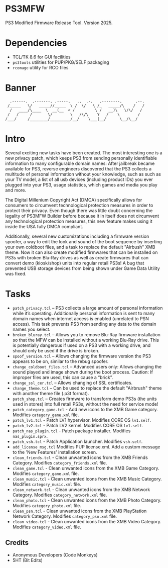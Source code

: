 PS3MFW
======

PS3 Modified Firmware Release Tool. Version 2025.

# Dependencies

* TCL/TK 8.6 for GUI facilities
* `ps3tools` utilities for PUP/PKG/SELF packaging
* `rcomage` utility for RCO files

# Banner

```
  .------.  .-------. .-----.   ..  .-.   .--------.      .--.
 /_____   \/   _____//_____  \ /  \/   \ /_   _____/\    /   /
  /   ____/\____  \  __(__  < /         \ /   __)\   \/\/   / 
 /   /     /       \/        \   /\/\    Y   /    \        /  
/___/     /________/_________/__/    \___|__/      \__/\__/   
```

# Intro

Several exciting new tasks have been created. The most interesting one is a new privacy patch,
which keeps PS3 from sending personally identifiable information to many configurable domain
names: After jailbreak became available for PS3, reverse engineers discovered that the PS3
collects a multitude of personal information without your knowledge, such as such as your
TV model, a list of all usb devices (including product IDs) you ever plugged into your PS3,
usage statistics, which games and media you play and more.

The Digital Millenium Copyright Act (DMCA) specifically allows for consumers to circumvent
technological protection measures in order to protect their privacy. Even though there was
little doubt concerning the legality of PS3MFW Builder before because it in itself does not
circumvent any technological protection measures, this new feature makes using it inside the
USA fully DMCA compliant.

Additionally, several new customizations including a firmware version spoofer, a way to
edit the look and sound of the boot sequence by inserting your own coldboot files, and a
task to replace the default "Airbush" XMB theme. Now it can also create modified firmwares
that can be installed on PS3s with broken Blu-Ray drives as well as create firmwares that
can convert demo (kiosk/shop) units into regular retail PS3s! A bug that prevented USB
storage devices from being shown under Game Data Utility was fixed.

# Tasks

* `patch_privacy.tcl` – PS3 collects a large amount of personal information while it’s operating. Additionally personal information is sent to many domain names when internet access is enabled (unrelated to PSN access). This task prevents PS3 from sending any data to the domain names you select.
* `broken_bluray.tcl` – Allows you to remove Blu-Ray firmware installation so that the MFW can be installed without a working Blu-Ray drive. This is potentially dangerous if used on a PS3 with a working drive, and should only be used if the drive is broken.
* `spoof_version.tcl` – Allows changing the firmware version the PS3 appears to be on, similar to the rebug spoofer.
* `change_coldboot_files.tcl` – Advanced users only: Allows changing the sound played and image shown during the boot process. Caution: If improper files are used, this can cause a “brick”.
* `change_ssl_cer.tcl` – Allows changing of SSL certificates.
* `change_theme.tcl` – Can be used to replace the default "Airbrush" theme with another theme file (.p3t format).
* `patch_shop.tcl` – Creates firmware to transform demo PS3s (the units used in stores) into full retail PS3s, without the need for service mode!
* `patch_category_game.tcl` - Add new icons to the XMB Game category. Modifies `category_game.xml` file.
* `patch_lv1.tcl` - Patch LV1 hypervisor. Modifies CORE OS `lv1.self`.
* `patch_lv2.tcl` - Patch LV2 kernel. Modifies CORE OS `lv1.self`.
* `patch_nas_plugin.tcl` - Patch package installer. Modifies `nas_plugin.sprx`.
* `patch_vsh.tcl` - Patch Application launcher. Modifies `vsh.self`.
* `add_license_msg.tcl` Modifies PUP license.xml. Add a custom message to the 'New Features' installation screen.
* `clean_friends.tcl` - Clean unwanted icons from the XMB Friends Category. Modifies `category_friends.xml` file.
* `clean_game.tcl` - Clean unwanted icons from the XMB Game Category. Modifies `category_game.xml` file.
* `clean_music.tcl` - Clean unwanted icons from the XMB Music Category. Modifies `category_music.xml` file.
* `clean_network.tcl` - Clean unwanted icons from the XMB Network Category. Modifies `category_network.xml` file.
* `clean_photo.tcl` - Clean unwanted icons from the XMB Photo Category. Modifies `category_photo.xml` file.
* `clean_psn.tcl` - Clean unwanted icons from the XMB PlayStation Network Category. Modifies `category_psn.xml` file.
* `clean_video.tcl` - Clean unwanted icons from the XMB Video Category. Modifies `category_video.xml` file.

Credits
-------

* Anonymous Developers (Code Monkeys)
* 5HT (Bit Edits)
